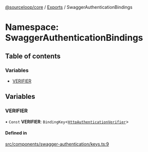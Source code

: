 [@sourceloop/core](../README.md) / [Exports](../modules.md) / SwaggerAuthenticationBindings

# Namespace: SwaggerAuthenticationBindings

## Table of contents

### Variables

- [VERIFIER](SwaggerAuthenticationBindings.md#verifier)

## Variables

### VERIFIER

• `Const` **VERIFIER**: `BindingKey`<[`HttpAuthenticationVerifier`](../modules.md#httpauthenticationverifier)\>

#### Defined in

[src/components/swagger-authentication/keys.ts:9](https://github.com/sourcefuse/loopback4-microservice-catalog/blob/d35fdb3f0/packages/core/src/components/swagger-authentication/keys.ts#L9)
